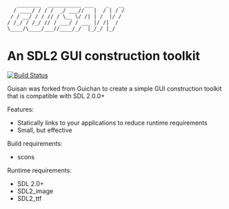 ```
   ________  ___________ ___    _   __
  / ____/ / / /  _/ ___//   |  / | / /
 / / __/ / / // / \__ \/ /| | /  |/ /
/ /_/ / /_/ // / ___/ / ___ |/ /|  /
\____/\____/___//____/_/  |_/_/ |_/
```

  An SDL2 GUI construction toolkit
======================================

[![Build Status](https://travis-ci.org/gbaudic/guisan.svg?branch=master)](https://travis-ci.org/gbaudic/guisan)

Guisan was forked from Guichan to create a simple GUI construction toolkit that is compatible with SDL 2.0.0+

Features:

* Statically links to your applications to reduce runtime requirements
* Small, but effective

Build requirements:

* scons

Runtime requirements:

* SDL 2.0+
* SDL2_image
* SDL2_ttf
